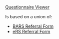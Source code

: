 
[Questionnaire Viewer](https://project-wildfyre.github.io/domain-archetype/?q=https://virtually-healthcare.github.io/R4/Questionnaire-PatientReferral.json)

Is based on a union of:

- [BARS Referral Form](Questionnaire-BARS-Referral-Form.html)
- [eRS Referral Form](Questionnaire-eRS-Referral-Request.html)
